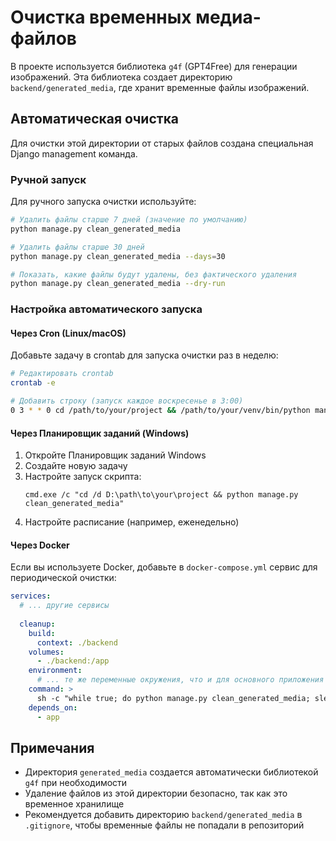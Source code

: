 # Очистка временных медиа-файлов

В проекте используется библиотека `g4f` (GPT4Free) для генерации изображений. Эта библиотека создает директорию `backend/generated_media`, где хранит временные файлы изображений.

## Автоматическая очистка

Для очистки этой директории от старых файлов создана специальная Django management команда.

### Ручной запуск

Для ручного запуска очистки используйте:

```bash
# Удалить файлы старше 7 дней (значение по умолчанию)
python manage.py clean_generated_media

# Удалить файлы старше 30 дней
python manage.py clean_generated_media --days=30

# Показать, какие файлы будут удалены, без фактического удаления
python manage.py clean_generated_media --dry-run
```

### Настройка автоматического запуска

#### Через Cron (Linux/macOS)

Добавьте задачу в crontab для запуска очистки раз в неделю:

```bash
# Редактировать crontab
crontab -e

# Добавить строку (запуск каждое воскресенье в 3:00)
0 3 * * 0 cd /path/to/your/project && /path/to/your/venv/bin/python manage.py clean_generated_media
```

#### Через Планировщик заданий (Windows)

1. Откройте Планировщик заданий Windows
2. Создайте новую задачу
3. Настройте запуск скрипта:
   ```
   cmd.exe /c "cd /d D:\path\to\your\project && python manage.py clean_generated_media"
   ```
4. Настройте расписание (например, еженедельно)

#### Через Docker

Если вы используете Docker, добавьте в `docker-compose.yml` сервис для периодической очистки:

```yaml
services:
  # ... другие сервисы
  
  cleanup:
    build:
      context: ./backend
    volumes:
      - ./backend:/app
    environment:
      # ... те же переменные окружения, что и для основного приложения
    command: >
      sh -c "while true; do python manage.py clean_generated_media; sleep 604800; done"
    depends_on:
      - app
```

## Примечания

- Директория `generated_media` создается автоматически библиотекой `g4f` при необходимости
- Удаление файлов из этой директории безопасно, так как это временное хранилище
- Рекомендуется добавить директорию `backend/generated_media` в `.gitignore`, чтобы временные файлы не попадали в репозиторий
